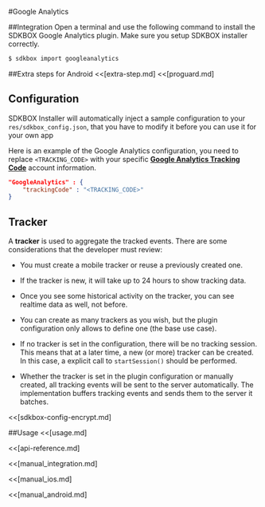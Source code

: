 <!--
Include Base: /Users/jtsm/Chukong-Inc/pr/en/src/googleanalytics/v3-cpp
-->

#Google Analytics

##Integration
Open a terminal and use the following command to install the SDKBOX Google Analytics plugin. Make sure you setup SDKBOX installer correctly.
```bash
$ sdkbox import googleanalytics
```

##Extra steps for Android
<<[extra-step.md]
<<[proguard.md]

## Configuration
SDKBOX Installer will automatically inject a sample configuration to your `res/sdkbox_config.json`, that you have to modify it before you can use it for your own app

Here is an example of the Google Analytics configuration, you need to replace `<TRACKING_CODE>`  with your specific [__Google Analytics Tracking Code__](https://support.google.com/analytics/answer/1008080?hl=en) account information.
```json
"GoogleAnalytics" : {
    "trackingCode" : "<TRACKING_CODE>"
}
```

## Tracker
A __tracker__ is used to aggregate the tracked events. There are some considerations that the developer must review:

* You must create a mobile tracker or reuse a previously created one.

* If the tracker is new, it will take up to 24 hours to show tracking data.

* Once you see some historical activity on the tracker, you can see realtime data as well, not before.

* You can create as many trackers as you wish, but the plugin configuration only allows to define one (the base use case).

* If no tracker is set in the configuration, there will be no tracking session. This means that at a later time, a new (or more) tracker can be created. In this case, a explicit call to `startSession()` should be performed.

* Whether the tracker is set in the plugin configuration or manually created, all tracking events will be sent to the server automatically. The implementation buffers tracking events and sends them to the server it batches.

<<[sdkbox-config-encrypt.md]

##Usage
<<[usage.md]

<<[api-reference.md]

<<[manual_integration.md]

<<[manual_ios.md]

<<[manual_android.md]
